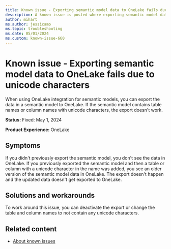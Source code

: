 ```yaml
---
title: Known issue - Exporting semantic model data to OneLake fails due to unicode characters
description: A known issue is posted where exporting semantic model data to OneLake fails due to unicode characters.
author: mihart
ms.author: jessicamo
ms.topic: troubleshooting  
ms.date: 05/01/2024
ms.custom: known-issue-660
---
```


# Known issue - Exporting semantic model data to OneLake fails due to unicode characters

When using OneLake integration for semantic models, you can export the data in a semantic model to OneLake. If the semantic model contains table names or column names with unicode characters, the export doesn't work.

**Status:** Fixed: May 1, 2024

**Product Experience:** OneLake

## Symptoms

If you didn't previously export the semantic model, you don't see the data in OneLake. If you previously exported the semantic model and then a table or column with a unicode character in the name was added, you see an older version of the semantic model data in OneLake. The export doesn't happen and the updated data doesn't get exported to OneLake.

## Solutions and workarounds

To work around this issue, you can deactivate the export or change the table and column names to not contain any unicode characters.

## Related content

- [About known issues](https://support.fabric.microsoft.com/known-issues)
